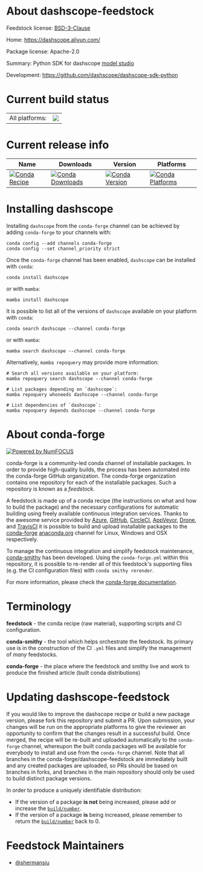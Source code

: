 About dashscope-feedstock
=========================

Feedstock license: [BSD-3-Clause](https://github.com/conda-forge/dashscope-feedstock/blob/main/LICENSE.txt)

Home: https://dashscope.aliyun.com/

Package license: Apache-2.0

Summary: Python SDK for dashscope [model studio](https://www.alibabacloud.com/en/product/modelstudio?_p_lc=1)

Development: https://github.com/dashscope/dashscope-sdk-python

Current build status
====================


<table><tr><td>All platforms:</td>
    <td>
      <a href="https://dev.azure.com/conda-forge/feedstock-builds/_build/latest?definitionId=26575&branchName=main">
        <img src="https://dev.azure.com/conda-forge/feedstock-builds/_apis/build/status/dashscope-feedstock?branchName=main">
      </a>
    </td>
  </tr>
</table>

Current release info
====================

| Name | Downloads | Version | Platforms |
| --- | --- | --- | --- |
| [![Conda Recipe](https://img.shields.io/badge/recipe-dashscope-green.svg)](https://anaconda.org/conda-forge/dashscope) | [![Conda Downloads](https://img.shields.io/conda/dn/conda-forge/dashscope.svg)](https://anaconda.org/conda-forge/dashscope) | [![Conda Version](https://img.shields.io/conda/vn/conda-forge/dashscope.svg)](https://anaconda.org/conda-forge/dashscope) | [![Conda Platforms](https://img.shields.io/conda/pn/conda-forge/dashscope.svg)](https://anaconda.org/conda-forge/dashscope) |

Installing dashscope
====================

Installing `dashscope` from the `conda-forge` channel can be achieved by adding `conda-forge` to your channels with:

```
conda config --add channels conda-forge
conda config --set channel_priority strict
```

Once the `conda-forge` channel has been enabled, `dashscope` can be installed with `conda`:

```
conda install dashscope
```

or with `mamba`:

```
mamba install dashscope
```

It is possible to list all of the versions of `dashscope` available on your platform with `conda`:

```
conda search dashscope --channel conda-forge
```

or with `mamba`:

```
mamba search dashscope --channel conda-forge
```

Alternatively, `mamba repoquery` may provide more information:

```
# Search all versions available on your platform:
mamba repoquery search dashscope --channel conda-forge

# List packages depending on `dashscope`:
mamba repoquery whoneeds dashscope --channel conda-forge

# List dependencies of `dashscope`:
mamba repoquery depends dashscope --channel conda-forge
```


About conda-forge
=================

[![Powered by
NumFOCUS](https://img.shields.io/badge/powered%20by-NumFOCUS-orange.svg?style=flat&colorA=E1523D&colorB=007D8A)](https://numfocus.org)

conda-forge is a community-led conda channel of installable packages.
In order to provide high-quality builds, the process has been automated into the
conda-forge GitHub organization. The conda-forge organization contains one repository
for each of the installable packages. Such a repository is known as a *feedstock*.

A feedstock is made up of a conda recipe (the instructions on what and how to build
the package) and the necessary configurations for automatic building using freely
available continuous integration services. Thanks to the awesome service provided by
[Azure](https://azure.microsoft.com/en-us/services/devops/), [GitHub](https://github.com/),
[CircleCI](https://circleci.com/), [AppVeyor](https://www.appveyor.com/),
[Drone](https://cloud.drone.io/welcome), and [TravisCI](https://travis-ci.com/)
it is possible to build and upload installable packages to the
[conda-forge](https://anaconda.org/conda-forge) [anaconda.org](https://anaconda.org/)
channel for Linux, Windows and OSX respectively.

To manage the continuous integration and simplify feedstock maintenance,
[conda-smithy](https://github.com/conda-forge/conda-smithy) has been developed.
Using the ``conda-forge.yml`` within this repository, it is possible to re-render all of
this feedstock's supporting files (e.g. the CI configuration files) with ``conda smithy rerender``.

For more information, please check the [conda-forge documentation](https://conda-forge.org/docs/).

Terminology
===========

**feedstock** - the conda recipe (raw material), supporting scripts and CI configuration.

**conda-smithy** - the tool which helps orchestrate the feedstock.
                   Its primary use is in the construction of the CI ``.yml`` files
                   and simplify the management of *many* feedstocks.

**conda-forge** - the place where the feedstock and smithy live and work to
                  produce the finished article (built conda distributions)


Updating dashscope-feedstock
============================

If you would like to improve the dashscope recipe or build a new
package version, please fork this repository and submit a PR. Upon submission,
your changes will be run on the appropriate platforms to give the reviewer an
opportunity to confirm that the changes result in a successful build. Once
merged, the recipe will be re-built and uploaded automatically to the
`conda-forge` channel, whereupon the built conda packages will be available for
everybody to install and use from the `conda-forge` channel.
Note that all branches in the conda-forge/dashscope-feedstock are
immediately built and any created packages are uploaded, so PRs should be based
on branches in forks, and branches in the main repository should only be used to
build distinct package versions.

In order to produce a uniquely identifiable distribution:
 * If the version of a package **is not** being increased, please add or increase
   the [``build/number``](https://docs.conda.io/projects/conda-build/en/latest/resources/define-metadata.html#build-number-and-string).
 * If the version of a package **is** being increased, please remember to return
   the [``build/number``](https://docs.conda.io/projects/conda-build/en/latest/resources/define-metadata.html#build-number-and-string)
   back to 0.

Feedstock Maintainers
=====================

* [@shermansiu](https://github.com/shermansiu/)

